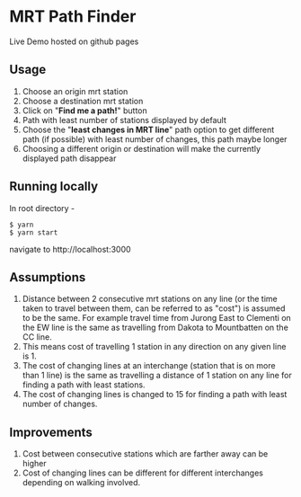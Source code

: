# MRT Path Finder
 Live Demo hosted on github pages

## Usage
1. Choose an origin mrt station
2. Choose a destination mrt station
3. Click on "**Find me a path!**" button
4. Path with least number of stations displayed by default
5. Choose the "**least changes in MRT line**" path option to get different path (if possible) with least number of changes, this path maybe longer
6. Choosing a different origin or destination will make the currently displayed path disappear 

## Running locally 
In root directory - 
```shell script
$ yarn 
$ yarn start
```
navigate to http://localhost:3000

## Assumptions 
1. Distance between 2 consecutive mrt stations on any line (or the time taken to travel between them, can be referred to as "cost") is assumed to be the same. For example travel time from Jurong East to Clementi on the EW line is the same as travelling from Dakota to Mountbatten on the CC line.
2. This means cost of travelling 1 station in any direction on any given line is 1.
2. The cost of changing lines at an interchange (station that is on more than 1 line) is the same as travelling a distance of 1 station on any line for finding a path with least stations.
3. The cost of changing lines is changed to 15 for finding a path with least number of changes.

## Improvements 
1. Cost between consecutive stations which are farther away can be higher
3. Cost of changing lines can be different for different interchanges depending on walking involved.